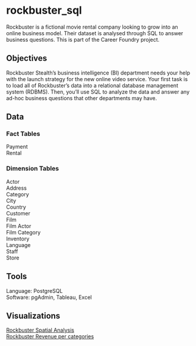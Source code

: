 # rockbuster_sql
Rockbuster is a fictional movie rental company looking to grow into an online business model. Their dataset is analysed through SQL to answer business questions.
This is part of the Career Foundry project.

## Objectives
Rockbuster Stealth’s business intelligence (BI) department needs your help with the launch strategy for the new online video service. 
Your first task is to load all of Rockbuster’s data into a relational database management system (RDBMS). Then, you’ll use SQL to analyze the data and answer any
ad-hoc business questions that other departments may have.

## Data
### Fact Tables
Payment <br>
Rental
### Dimension Tables
Actor <br>
Address <br>
Category <br>
City <br>
Country <br>
Customer <br>
Film <br>
Film Actor <br>
Film Category <br>
Inventory <br>
Language <br>
Staff <br>
Store

## Tools
Language: PostgreSQL <br>
Software: pgAdmin, Tableau, Excel

## Visualizations
<a href="https://public.tableau.com/views/Rockbusterspatialanalysis/Sheet1?:language=en-GB&:display_count=n&:origin=viz_share_link" rel="nofollow">Rockbuster Spatial Analysis</a> <br>
<a href="https://public.tableau.com/app/profile/raquel.garcia.navarro/viz/3-10Revenuepercategories/Sheet2" rel="nofollow">Rockbuster Revenue per categories</a>
